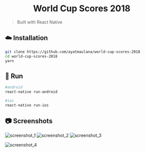 <h1 align="center">
	  World Cup Scores 2018
</h1>

> Built with React Native

## :cloud: Installation

```bash
git clone https://github.com/ayatmaulana/world-cup-scores-2018
cd world-cup-scores-2018
yarn
```

## :memo: Run

```bash
#android
react-native run-android

#ios
react-native run-ios
```

## :camera: Screenshots

![screenshot_1](https://i.imgur.com/eX1hkUm.jpg)
![screenshot_2](https://i.imgur.com/omwfuMJ.jpg)
![screenshot_3](https://i.imgur.com/1VyTmaJ.jpg)

![screenshot_4](https://i.imgur.com/1u5JKnZ.jpg)

